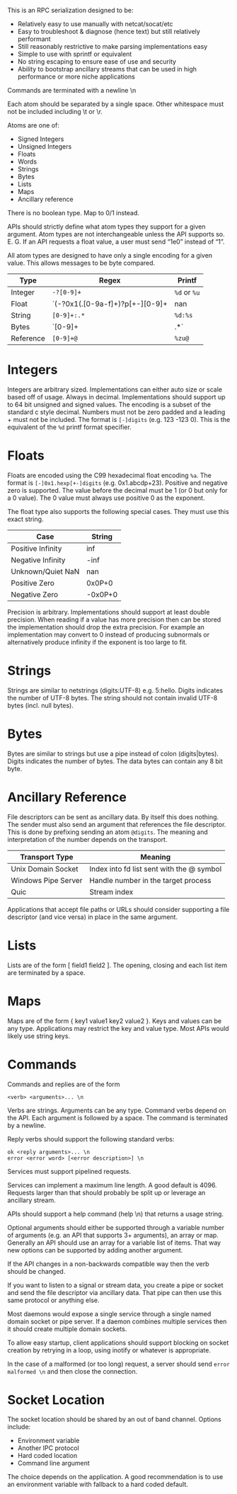 This is an RPC serialization designed to be:

* Relatively easy to use manually with netcat/socat/etc
* Easy to troubleshoot & diagnose (hence text) but still relatively performant
* Still reasonably restrictive to make parsing implementations easy
* Simple to use with sprintf or equivalent
* No string escaping to ensure ease of use and security
* Ability to bootstrap ancillary streams that can be used in high performance or
  more niche applications

Commands are terminated with a newline \n

Each atom should be separated by a single space. Other whitespace must not be
included including \t or \r.

Atoms are one of:

* Signed Integers
* Unsigned Integers
* Floats
* Words
* Strings
* Bytes
* Lists
* Maps
* Ancillary reference

There is no boolean type. Map to 0/1 instead.

APIs should strictly define what atom types they support for a given argument.
Atom types are not interchangeable unless the API supports so. E. G. If an API
requests a float value, a user must send “1e0” instead of “1”.

All atom types are designed to have only a single encoding for a given value.
This allows messages to be byte compared.

| Type      | Regex                                        | Printf       |
|-----------|----------------------------------------------|--------------|
| Integer   | `-?[0-9]+`                                   | `%d` or `%u` |
| Float     | `(-?0x1(\.[0-9a-f]+)?p[+-][0-9]+|nan|-?inf)` | `%a`         |
| String    | `[0-9]+:.*`                                  | `%d:%s`      |
| Bytes     | `[0-9]+|.*`                                  | `%d|%.*s`    |
| Reference | `[0-9]+@`                                    | `%zu@`       |

# Integers

Integers are arbitrary sized. Implementations can either auto size or scale
based off of usage. Always in decimal. Implementations should support up to 64
bit unsigned and signed values. The encoding is a subset of the standard c style
decimal. Numbers must not be zero padded and a leading + must not be included.
The format is `[-]digits` (e.g. 123 -123 0). This is the equivalent of the `%d`
printf format specifier.

# Floats

Floats are encoded using the C99 hexadecimal float encoding `%a`. The format is
`[-]0x1.hexp[+-]digits` (e.g. 0x1.abcdp+23). Positive and negative zero is
supported. The value before the decimal must be 1 (or 0 but only for a 0 value).
The 0 value must always use positive 0 as the exponent.

The float type also supports the following special cases. They must use this
exact string.

| Case              | String  |
|-------------------|---------|
| Positive Infinity | inf     |
| Negative Infinity | -inf    |
| Unknown/Quiet NaN | nan     |
| Positive Zero     | 0x0P+0  |
| Negative Zero     | -0x0P+0 |

Precision is arbitrary. Implementations should support at least double
precision. When reading if a value has more precision then can be stored the
implementation should drop the extra precision. For example an implementation
may convert to 0 instead of producing subnormals or alternatively produce
infinity if the exponent is too large to fit.

# Strings

Strings are similar to netstrings (digits:UTF-8) e.g. 5:hello. Digits indicates
the number of UTF-8 bytes. The string should not contain invalid UTF-8 bytes
(incl. null bytes).

# Bytes

Bytes are similar to strings but use a pipe instead of colon (digits|bytes).
Digits indicates the number of bytes. The data bytes can contain any 8 bit byte.

# Ancillary Reference

File descriptors can be sent as ancillary data. By itself this does nothing. The
sender must also send an argument that references the file descriptor. This is
done by prefixing sending an atom `@digits`. The meaning and interpretation of
the number depends on the transport.

| Transport Type      | Meaning                                   |
|---------------------|-------------------------------------------|
| Unix Domain Socket  | Index into fd list sent with the @ symbol |
| Windows Pipe Server | Handle number in the target process       |
| Quic                | Stream index                              |

Applications that accept file paths or URLs should consider supporting a file
descriptor (and vice versa) in place in the same argument.

# Lists

Lists are of the form [ field1 field2 ]. The opening, closing and each list item
are terminated by a space.

# Maps

Maps are of the form { key1 value1 key2 value2 }. Keys and values can be any
type. Applications may restrict the key and value type. Most APIs would likely
use string keys.

# Commands

Commands and replies are of the form

    <verb> <arguments>... \n

Verbs are strings. Arguments can be any type. Command verbs depend on the API.
Each argument is followed by a space. The command is terminated by a newline.

Reply verbs should support the following standard verbs:

    ok <reply arguments>... \n
    error <error word> [<error description>] \n

Services must support pipelined requests.

Services can implement a maximum line length. A good default is 4096. Requests
larger than that should probably be split up or leverage an ancillary stream.

APIs should support a help command (help \n) that returns a usage string.

Optional arguments should either be supported through a variable number of
arguments (e.g. an API that supports 3+ arguments), an array or map. Generally
an API should use an array for a variable list of items. That way new options
can be supported by adding another argument.

If the API changes in a non-backwards compatible way then the verb should be
changed.

If you want to listen to a signal or stream data, you create a pipe or socket
and send the file descriptor via ancillary data. That pipe can then use this
same protocol or anything else.

Most daemons would expose a single service through a single named domain socket
or pipe server. If a daemon combines multiple services then it should create
multiple domain sockets.

To allow easy startup, client applications should support blocking on socket
creation by retrying in a loop, using inotify or whatever is appropriate.

In the case of a malformed (or too long) request, a server should send `error
malformed \n` and then close the connection.

# Socket Location

The socket location should be shared by an out of band channel. Options
include:

* Environment variable
* Another IPC protocol
* Hard coded location
* Command line argument

The choice depends on the application. A good recommendation is to use an
environment variable with fallback to a hard coded default.

